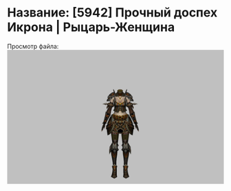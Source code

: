 # Название: [5942] Прочный доспех Икрона | Рыцарь-Женщина

Просмотр файла:
![p010024.png](p010024.png)